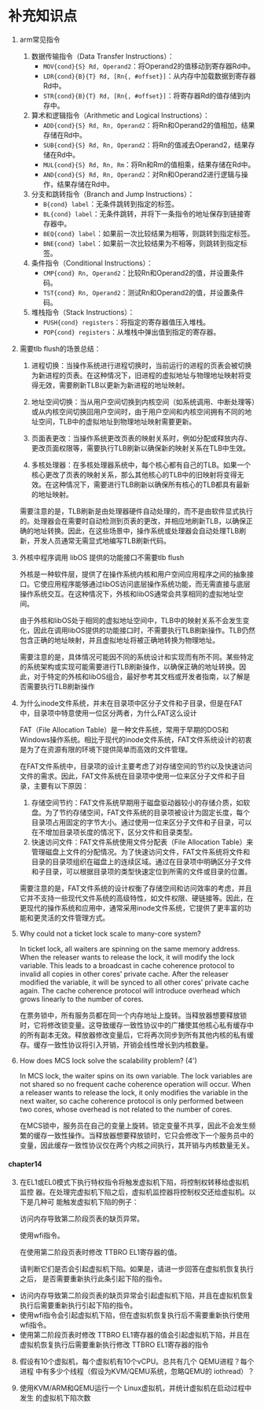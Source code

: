# 补充知识点

1. arm常见指令
   1. 数据传输指令（Data Transfer Instructions）：
      - `MOV{cond}{S} Rd, Operand2`：将Operand2的值移动到寄存器Rd中。
      - `LDR{cond}{B}{T} Rd, [Rn{, #offset}]`：从内存中加载数据到寄存器Rd中。
      - `STR{cond}{B}{T} Rd, [Rn{, #offset}]`：将寄存器Rd的值存储到内存中。
   2. 算术和逻辑指令（Arithmetic and Logical Instructions）：
      - `ADD{cond}{S} Rd, Rn, Operand2`：将Rn和Operand2的值相加，结果存储在Rd中。
      - `SUB{cond}{S} Rd, Rn, Operand2`：将Rn的值减去Operand2，结果存储在Rd中。
      - `MUL{cond}{S} Rd, Rn, Rm`：将Rn和Rm的值相乘，结果存储在Rd中。
      - `AND{cond}{S} Rd, Rn, Operand2`：对Rn和Operand2进行逻辑与操作，结果存储在Rd中。
   3. 分支和跳转指令（Branch and Jump Instructions）：
      - `B{cond} label`：无条件跳转到指定的标签。
      - `BL{cond} label`：无条件跳转，并将下一条指令的地址保存到链接寄存器中。
      - `BEQ{cond} label`：如果前一次比较结果为相等，则跳转到指定标签。
      - `BNE{cond} label`：如果前一次比较结果为不相等，则跳转到指定标签。
   4. 条件指令（Conditional Instructions）：
      - `CMP{cond} Rn, Operand2`：比较Rn和Operand2的值，并设置条件码。
      - `TST{cond} Rn, Operand2`：测试Rn和Operand2的值，并设置条件码。
   5. 堆栈指令（Stack Instructions）：
      - `PUSH{cond} registers`：将指定的寄存器值压入堆栈。
      - `POP{cond} registers`：从堆栈中弹出值到指定的寄存器。

2. 需要tlb flush的场景总结：

   1. 进程切换：当操作系统进行进程切换时，当前运行的进程的页表会被切换为新进程的页表。在这种情况下，旧进程的虚拟地址与物理地址映射将变得无效，需要刷新TLB以更新为新进程的地址映射。

   2. 地址空间切换：当从用户空间切换到内核空间（如系统调用、中断处理等）或从内核空间切换回用户空间时，由于用户空间和内核空间拥有不同的地址空间，TLB中的虚拟地址到物理地址映射需要更新。

   3. 页面表更改：当操作系统更改页表的映射关系时，例如分配或释放内存、更改页面权限等，需要执行TLB刷新以确保新的映射关系在TLB中生效。

   4. 多核处理器：在多核处理器系统中，每个核心都有自己的TLB。如果一个核心更改了页表的映射关系，那么其他核心的TLB中的旧映射将变得无效。在这种情况下，需要进行TLB刷新以确保所有核心的TLB都具有最新的地址映射。

   需要注意的是，TLB刷新是由处理器硬件自动处理的，而不是由软件显式执行的。处理器会在需要时自动检测到页表的更改，并相应地刷新TLB，以确保正确的地址转换。因此，在这些场景中，操作系统或处理器会自动处理TLB刷新，开发人员通常无需显式地编写TLB刷新代码。

3. 外核中程序调用 libOS 提供的功能接口不需要tlb flush

   外核是一种软件层，提供了在操作系统内核和用户空间应用程序之间的抽象接口。它使应用程序能够通过libOS访问底层操作系统功能，而无需直接与底层操作系统交互。在这种情况下，外核和libOS通常会共享相同的虚拟地址空间。

   由于外核和libOS处于相同的虚拟地址空间中，TLB中的映射关系不会发生变化，因此在调用libOS提供的功能接口时，不需要执行TLB刷新操作。TLB仍然包含正确的地址映射，并且虚拟地址将被正确地转换为物理地址。

   需要注意的是，具体情况可能因不同的系统设计和实现而有所不同。某些特定的系统架构或实现可能需要进行TLB刷新操作，以确保正确的地址转换。因此，对于特定的外核和libOS组合，最好参考其文档或开发者指南，以了解是否需要执行TLB刷新操作

4. 为什么inode文件系统，并未在目录项中区分子文件和子目录，但是在FAT中，目录项中特意使用一位区分两者，为什么FAT这么设计

   FAT（File Allocation Table）是一种文件系统，常用于早期的DOS和Windows操作系统。相比于现代的inode文件系统，FAT文件系统设计的初衷是为了在资源有限的环境下提供简单而高效的文件管理。

   在FAT文件系统中，目录项的设计主要考虑了对存储空间的节约以及快速访问文件的需求。因此，FAT文件系统在目录项中使用一位来区分子文件和子目录，主要有以下原因：

   1. 存储空间节约：FAT文件系统早期用于磁盘驱动器较小的存储介质，如软盘。为了节约存储空间，FAT文件系统的目录项被设计为固定长度，每个目录项占用固定的字节大小。通过使用一位来区分子文件和子目录，可以在不增加目录项长度的情况下，区分文件和目录类型。
   2. 快速访问文件：FAT文件系统使用文件分配表（File Allocation Table）来管理磁盘上文件的分配情况。为了快速访问文件，FAT文件系统将文件和目录的目录项组织在磁盘上的连续区域。通过在目录项中明确区分子文件和子目录，可以根据目录项的类型快速定位到所需的文件或目录的位置。

   需要注意的是，FAT文件系统的设计权衡了存储空间和访问效率的考虑，并且它并不支持一些现代文件系统的高级特性，如文件权限、硬链接等。因此，在更现代的操作系统和应用中，通常采用inode文件系统，它提供了更丰富的功能和更灵活的文件管理方式。

5. Why could not a ticket lock scale to many-core system? 

   In ticket lock, all waiters are spinning on the same memory address. When the releaser wants to release the lock, it will modify the lock variable. This leads to a broadcast in cache coherence protocol to invalid all copies in other cores’ private cache. After the releaser modified the variable, it will be synced to all other cores’ private cache again. The cache coherence protocol will introduce overhead which grows linearly to the number of cores.

   在票务锁中，所有服务员都在同一个内存地址上旋转。当释放器想要释放锁时，它将修改锁变量。这导致缓存一致性协议中的广播使其他核心私有缓存中的所有副本无效。释放器修改变量后，它将再次同步到所有其他内核的私有缓存。缓存一致性协议将引入开销，开销会线性增长到内核数量。

6. How does MCS lock solve the scalability problem? (4') 

   In MCS lock, the waiter spins on its own variable. The lock variables are not shared so no frequent cache coherence operation will occur. When a releaser wants to release the lock, it only modifies the variable in the next waiter, so cache coherence protocol is only performed between two cores, whose overhead is not related to the number of cores.

   在MCS锁中，服务员在自己的变量上旋转。锁定变量不共享，因此不会发生频繁的缓存一致性操作。当释放器想要释放锁时，它只会修改下一个服务员中的变量，因此缓存一致性协议仅在两个内核之间执行，其开销与内核数量无关。

#### chapter14  

3. 在EL1或EL0模式下执行特权指令将触发虚拟机下陷，将控制权转移给虚拟机监控 器。在处理完虚拟机下陷之后，虚拟机监控器将控制权交还给虚拟机。以下是几种可 能触发虚拟机下陷的例子： 

   访问内存导致第二阶段页表的缺页异常。 

   使用wfi指令。

    在使用第二阶段页表时修改 TTBRO EL1寄存器的值。

   请判断它们是否会引起虚拟机下陷。如果是，请进一步回答在虚拟机恢复执行之后， 是否需要重新执行此条引起下陷的指令。 

- 访问内存导致第二阶段页表的缺页异常会引起虚拟机下陷，并且在虚拟机恢复执行后需要重新执行引起下陷的指令。
- 使用wfi指令会引起虚拟机下陷，但在虚拟机恢复执行后不需要重新执行使用wfi指令。
- 使用第二阶段页表时修改 TTBRO EL1寄存器的值会引起虚拟机下陷，并且在虚拟机恢复执行后需要重新执行修改 TTBRO EL1寄存器的指令

8. 假设有10个虚拟机，每个虚拟机有10个vCPU。总共有几个 QEMU进程？每个进程 中有多少个线程（假设为KVM/QEMU系统，忽略QEMU的 iothread）？ 

9. 使用KVM/ARM和QEMU运行一个 Linux虚拟机，并统计虚拟机在启动过程中发生 的虚拟机下陷次数
